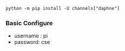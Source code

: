 


```
python -m pip install -U channels["daphne"]
```


### Basic Configure
* username : pi
* password: cse
